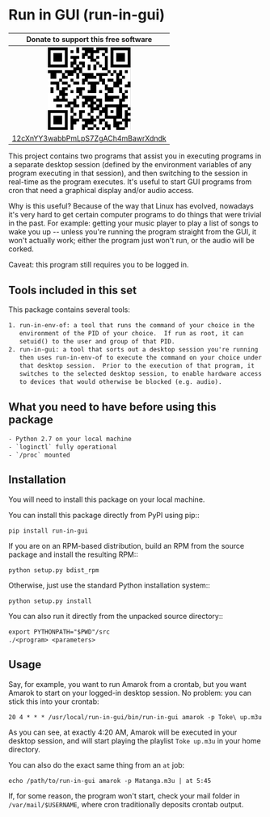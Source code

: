 Run in GUI (run-in-gui)
============================

| Donate to support this free software |
|:------------------------------------:|
| <img width="164" height="164" title="" alt="" src="doc/bitcoin.png" /> |
| [12cXnYY3wabbPmLpS7ZgACh4mBawrXdndk](bitcoin:12cXnYY3wabbPmLpS7ZgACh4mBawrXdndk) |

This project contains two programs that assist you in executing programs
in a separate desktop session (defined by the environment variables of any
program executing in that session), and then switching to the session in
real-time as the program executes.  It's useful to start GUI programs from
cron that need a graphical display and/or audio access.

Why is this useful?  Because of the way that Linux has evolved, nowadays
it's very hard to get certain computer programs to do things that were
trivial in the past.  For example: getting your music player to play a list
of songs to wake you up -- unless you're running the program straight from
the GUI, it won't actually work; either the program just won't run, or the
audio will be corked.

Caveat: this program still requires you to be logged in.

Tools included in this set
--------------------------

This package contains several tools:
    
    1. run-in-env-of: a tool that runs the command of your choice in the
       environment of the PID of your choice.  If run as root, it can
       setuid() to the user and group of that PID.
    2. run-in-gui: a tool that sorts out a desktop session you're running
       then uses run-in-env-of to execute the command on your choice under
       that desktop session.  Prior to the execution of that program, it
       switches to the selected desktop session, to enable hardware access
       to devices that would otherwise be blocked (e.g. audio).

What you need to have before using this package
-----------------------------------------------
    
    - Python 2.7 on your local machine
    - `loginctl` fully operational
    - `/proc` mounted

Installation
------------

You will need to install this package on your local machine.

You can install this package directly from PyPI using pip::

    pip install run-in-gui

If you are on an RPM-based distribution, build an RPM from the source package
and install the resulting RPM::
    
    python setup.py bdist_rpm

Otherwise, just use the standard Python installation system::

    python setup.py install

You can also run it directly from the unpacked source directory::
    
    export PYTHONPATH="$PWD"/src
    ./<program> <parameters>

Usage
-----

Say, for example, you want to run Amarok from a crontab, but you want Amarok
to start on your logged-in desktop session.  No problem: you can stick this
into your crontab:

    20 4 * * * /usr/local/run-in-gui/bin/run-in-gui amarok -p Toke\ up.m3u

As you can see, at exactly 4:20 AM, Amarok will be executed in your desktop
session, and will start playing the playlist `Toke up.m3u` in your home
directory.

You can also do the exact same thing from an `at` job:

    echo /path/to/run-in-gui amarok -p Matanga.m3u | at 5:45

If, for some reason, the program won't start, check your mail folder in
`/var/mail/$USERNAME`, where cron traditionally deposits crontab output.
